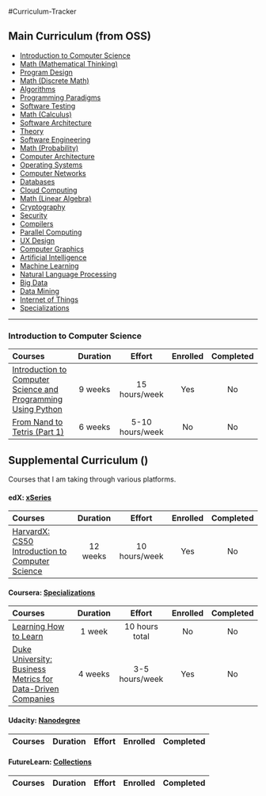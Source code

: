 #Curriculum-Tracker

## Main Curriculum (from OSS)

- [Introduction to Computer Science](#introduction-to-computer-science)
- [Math (Mathematical Thinking)](#math-mathematical-thinking)
- [Program Design](#program-design)
- [Math (Discrete Math)](#math-discrete-math)
- [Algorithms](#algorithms)
- [Programming Paradigms](#programming-paradigms)
- [Software Testing](#software-testing)
- [Math (Calculus)](#math-calculus)
- [Software Architecture](#software-architecture)
- [Theory](#theory)
- [Software Engineering](#software-engineering)
- [Math (Probability)](#math-probability)
- [Computer Architecture](#computer-architecture)
- [Operating Systems](#operating-systems)
- [Computer Networks](#computer-networks)
- [Databases](#databases)
- [Cloud Computing](#cloud-computing)
- [Math (Linear Algebra)](#math-linear-algebra)
- [Cryptography](#cryptography)
- [Security](#security)
- [Compilers](#compilers)
- [Parallel Computing](#parallel-computing)
- [UX Design](#ux-design)
- [Computer Graphics](#computer-graphics)
- [Artificial Intelligence](#artificial-intelligence)
- [Machine Learning](#machine-learning)
- [Natural Language Processing](#natural-language-processing)
- [Big Data](#big-data)
- [Data Mining](#data-mining)
- [Internet of Things](#internet-of-things)
- [Specializations](#specializations)

---

### Introduction to Computer Science

Courses | Duration | Effort | Enrolled | Completed
:-- | :--: | :--: | :--: | :--:
[Introduction to Computer Science and Programming Using Python](https://www.edx.org/course/introduction-computer-science-mitx-6-00-1x-5#!)| 9 weeks | 15 hours/week | Yes | No
[From Nand to Tetris (Part 1) ](https://www.coursera.org/learn/build-a-computer) | 6 weeks | 5-10 hours/week | No | No


## Supplemental Curriculum ()
Courses that I am taking through various platforms.

#### edX: [xSeries](https://www.edx.org/xseries)
Courses | Duration | Effort | Enrolled | Completed
:-- | :--: | :--: | :--: | :--:
[HarvardX: CS50 Introduction to Computer Science](https://courses.edx.org/courses/HarvardX/CS50x3/2015/info)| 12 weeks | 10 hours/week | Yes | No

#### Coursera: [Specializations](https://www.coursera.org/specializations)
Courses | Duration | Effort | Enrolled | Completed
:-- | :--: | :--: | :--: | :--:
[Learning How to Learn](https://www.coursera.org/learn/learning-how-to-learn/)| 1 week | 10 hours total | No | No
[Duke University: Business Metrics for Data-Driven Companies](https://www.coursera.org/learn/analytics-business-metrics/)| 4 weeks | 3-5 hours/week | Yes | No

#### Udacity: [Nanodegree](https://www.udacity.com/nanodegree)
Courses | Duration | Effort | Enrolled | Completed
:-- | :--: | :--: | :--: | :--:
#### FutureLearn: [Collections](https://www.futurelearn.com/courses/collections)
Courses | Duration | Effort | Enrolled | Completed
:-- | :--: | :--: | :--: | :--:
